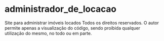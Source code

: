 # administrador_de_locacao
Site para administrar imóveis locados
Todos os direitos reservados. O autor permite apenas a visualização do código, sendo proibida qualquer utilização do mesmo, no todo ou em parte.
